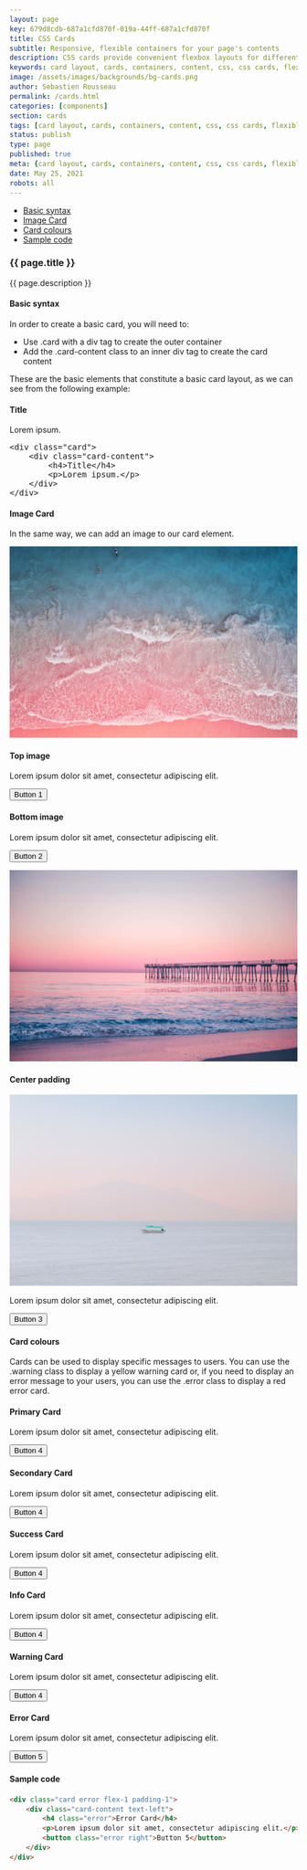 ```yaml
---
layout: page
key: 679d8cdb-687a1cfd870f-019a-44ff-687a1cfd870f
title: CSS Cards
subtitle: Responsive, flexible containers for your page's contents
description: CSS cards provide convenient flexbox layouts for different types of content like title, images etc.
keywords: card layout, cards, containers, content, css, css cards, flexible, flexbox layout, framework, front-end, front end, grid system, light weight, mobile-first, modern, responsive, skeletonic, skeletonic.css
image: /assets/images/backgrounds/bg-cards.png
author: Sebastien Rousseau
permalink: /cards.html
categories: [components]
section: cards
tags: [card layout, cards, containers, content, css, css cards, flexible, flexbox layout, framework, front-end, front end, grid system, light weight, mobile-first, modern, responsive, skeletonic, skeletonic.css]
status: publish
type: page
published: true
meta: {card layout, cards, containers, content, css, css cards, flexible, flexbox layout, framework, front-end, front end, grid system, light weight, mobile-first, modern, responsive, skeletonic, skeletonic.css}
date: May 25, 2021
robots: all
---
```


<!-- Cards -->
<section class="grid-flex text-left">
    <div class="flex-4">
        <nav class="nav-page" aria-label="{{page.title}} Navigation"> 
            <ul class="nav"> 
                <li><a href="#{{'Basic syntax' | downcase | replace: ' ', '-' }}">Basic syntax</a></li>
                <li><a href="#{{'Image Card' | downcase | replace: ' ', '-' }}">Image Card</a></li>
                <li><a href="#{{'Card colours' | downcase | replace: ' ', '-' }}">Card colours</a></li>
                <li><a href="#{{'Sample code' | downcase | replace: ' ', '-' }}">Sample code</a></li>
            </ul> 
        </nav>
    </div>
    <div class="flex-8" markdown="1">     

### {{ page.title }}
{{ page.description }}

#### Basic syntax

In order to create a basic card, you will need to:

<ul class="disc">
    <li>Use .card with a div tag to create the outer container</li>
    <li>Add the .card-content class to an inner div tag to create the card content</li>
</ul>

These are the basic elements that constitute a basic card layout, as we can see from the following example:

<div class=" flex-1">
    <div class="card">
        <div class="card-content">
            <h4>Title</h4> 
            <p>Lorem ipsum.</p>
        </div>
    </div>
</div>
<div class="flex-1">
    <pre>&lt;div class=&quot;card&quot;&gt;&#10;    &lt;div class=&quot;card-content&quot;&gt;&#10;        &lt;h4&gt;Title&lt;/h4&gt;&#10;        &lt;p&gt;Lorem ipsum.&lt;/p&gt;&#10;    &lt;/div&gt;&#10;&lt;/div&gt;</pre>
</div>

#### Image Card

In the same way, we can add an image to our card element.

<section class="cards">
    <div class="card flex-2">
        <picture>
            <img src="./assets/images/backgrounds/patrick-tomasso-472279.jpg"
                alt="Photo by Patrick Tomasso on Unsplash">
        </picture>
        <div class="card-content text-left">
            <h4>Top image</h4>
            <p>Lorem ipsum dolor sit amet, consectetur adipiscing elit.</p>
            <p><button class="info right">Button 1</button></p>
        </div>
    </div>
    <div class="card flex-2">
        <div class="card-content text-left">
            <h4>Bottom image</h4>
            <p>Lorem ipsum dolor sit amet, consectetur adipiscing elit.</p>
            <p><button class="info right">Button 2</button></p>
        </div>
        <picture>
            <img src="./assets/images/backgrounds/marion-michele-457471.jpg"
                alt="Photo by Marion Michele on Unsplash">
        </picture>        
    </div>
    <div class="card flex-2">
        <div class="card-content text-left">
            <h4>Center padding</h4>
            <picture>
                <img src="./assets/images/backgrounds/fernando-reyes-241702.jpg"
                     alt="Photo by Fernando Reyes on Unsplash"
                     class="img-responsive" />
            </picture>
            <p>Lorem ipsum dolor sit amet, consectetur adipiscing elit.</p>            
            <p><button class="info right">Button 3</button></p>            
        </div>            
    </div>
</section>

#### Card colours

Cards can be used to display specific messages to users. You can use the .warning class to display a yellow warning card or, if you need to display an error message to your users, you can use the .error class to display a red error card.

<section class="cards grid-flex">
<div class="card primary flex-1 padding-1">
    <div class="card-content text-left">
        <h4 class="primary">Primary Card</h4>
        <p>Lorem ipsum dolor sit amet, consectetur adipiscing elit.</p>            
        <p><button class="primary right">Button 4</button></p>            
    </div>            
</div>
<div class="card secondary flex-1 padding-1">
    <div class="card-content text-left">
        <h4 class="secondary">Secondary Card</h4>
        <p>Lorem ipsum dolor sit amet, consectetur adipiscing elit.</p>            
        <button class="secondary right">Button 4</button>
    </div>            
</div>
<div class="card success flex-1 padding-1">
    <div class="card-content text-left">
        <h4 class="success">Success Card</h4>
        <p>Lorem ipsum dolor sit amet, consectetur adipiscing elit.</p>            
        <button class="success right">Button 4</button>
    </div>            
</div>
<div class="card info flex-1 padding-1">
    <div class="card-content text-left">
        <h4 class="info">Info Card</h4>
        <p>Lorem ipsum dolor sit amet, consectetur adipiscing elit.</p>            
        <button class="info right">Button 4</button>
    </div>            
</div>
<div class="card warning flex-1 padding-1">
    <div class="card-content text-left">
        <h4 class="warning">Warning Card</h4>
        <p>Lorem ipsum dolor sit amet, consectetur adipiscing elit.</p>            
        <button class="warning right">Button 4</button>
    </div>            
</div>
<div class="card error flex-1 padding-1">
    <div class="card-content text-left">
        <h4 class="error">Error Card</h4>
        <p>Lorem ipsum dolor sit amet, consectetur adipiscing elit.</p>            
        <button class="error right">Button 5</button>
    </div>            
</div>
</section>

#### Sample code

```html
<div class="card error flex-1 padding-1">
    <div class="card-content text-left">
        <h4 class="error">Error Card</h4>
        <p>Lorem ipsum dolor sit amet, consectetur adipiscing elit.</p>            
        <button class="error right">Button 5</button>
    </div>            
</div>
```

<!-- End Cards -->